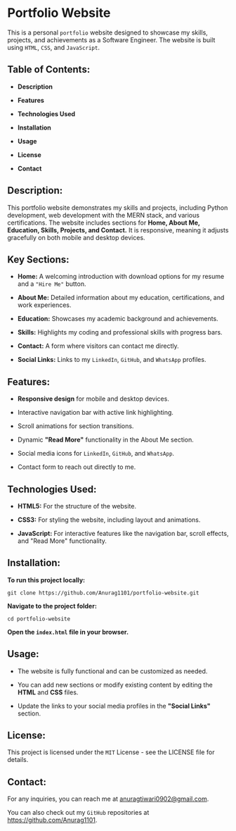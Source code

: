 # Portfolio Website

This is a personal `portfolio` website designed to showcase my skills, projects, and achievements as a Software Engineer. The website is built using `HTML`, `CSS`, and `JavaScript`.

## Table of Contents:

- **Description**
  
- **Features**

- **Technologies Used**

- **Installation**
  
- **Usage**
  
- **License**
  
- **Contact**

## Description:

This portfolio website demonstrates my skills and projects, including Python development, web development with the MERN stack, and various certifications. The website includes sections for **Home, About Me, Education, Skills, Projects, and Contact.** It is responsive, meaning it adjusts gracefully on both mobile and desktop devices.

## Key Sections:

- **Home:** A welcoming introduction with download options for my resume and a `"Hire Me"` button.
  
- **About Me:** Detailed information about my education, certifications, and work experiences.
  
- **Education:** Showcases my academic background and achievements.
  
- **Skills:** Highlights my coding and professional skills with progress bars.
 
- **Contact:** A form where visitors can contact me directly.
  
- **Social Links:** Links to my `LinkedIn`, `GitHub`, and `WhatsApp` profiles.

## Features:

- **Responsive design** for mobile and desktop devices.
  
- Interactive navigation bar with active link highlighting.

- Scroll animations for section transitions.

- Dynamic **"Read More"** functionality in the About Me section.
  
- Social media icons for `LinkedIn`, `GitHub`, and `WhatsApp`.
  
- Contact form to reach out directly to me.

## Technologies Used:

- **HTML5:** For the structure of the website.
  
- **CSS3:** For styling the website, including layout and animations.

- **JavaScript:** For interactive features like the navigation bar, scroll effects, and "Read More" functionality.

## Installation:

**To run this project locally:**

    git clone https://github.com/Anurag1101/portfolio-website.git

**Navigate to the project folder:**

    cd portfolio-website

**Open the `index.html` file in your browser.**

## Usage:

- The website is fully functional and can be customized as needed.
  
- You can add new sections or modify existing content by editing the **HTML** and **CSS** files.

- Update the links to your social media profiles in the **"Social Links"** section.

## License:

This project is licensed under the `MIT` License - see the LICENSE file for details.

## Contact:

For any inquiries, you can reach me at anuragtiwari0902@gmail.com.

You can also check out my `GitHub` repositories at https://github.com/Anurag1101.

